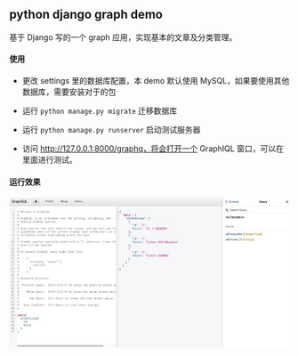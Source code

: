 python django graph demo
-----
基于 Django 写的一个 graph 应用，实现基本的文章及分类管理。

#### 使用
- 更改 settings 里的数据库配置，本 demo 默认使用 MySQL，如果要使用其他数据库，需要安装对于的包

- 运行 `python manage.py migrate` 迁移数据库

- 运行 `python manage.py runserver` 启动测试服务器

- 访问 http://127.0.0.1:8000/graphq，将会打开一个 GraphIQL 窗口，可以在里面进行测试。

#### 运行效果
![image](https://github.com/boyaziqi/django-graph-demo/blob/master/statics/graphiql.jpg)